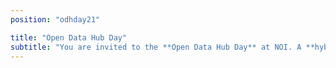 ```yaml
---
position: "odhday21"

title: "Open Data Hub Day"
subtitle: "You are invited to the **Open Data Hub Day** at NOI. A **hybrid event** about best practices to help you understand and get the most out of the world of data. This is an increasingly important subject for those working in business and research and we will be delving into it with **several experts and representatives** from leading companies (such as Alperia, Reactive Software, STA, CISMA, and IDM) as well as NOI’s **scientific partners** (Eurac Research and unibz)."
---
```

